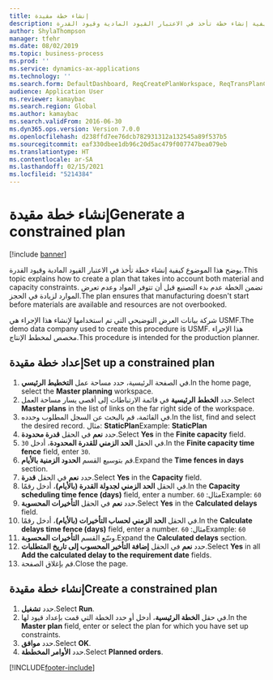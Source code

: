 ```yaml
---
title: إنشاء خطة مقيدة
description: يوضح هذا الموضوع كيفية إنشاء خطة تأخذ في الاعتبار القيود المادية وقيود القدرة.
author: ShylaThompson
manager: tfehr
ms.date: 08/02/2019
ms.topic: business-process
ms.prod: ''
ms.service: dynamics-ax-applications
ms.technology: ''
ms.search.form: DefaultDashboard, ReqCreatePlanWorkspace, ReqTransPlanCard, ReqPlanSched
audience: Application User
ms.reviewer: kamaybac
ms.search.region: Global
ms.author: kamaybac
ms.search.validFrom: 2016-06-30
ms.dyn365.ops.version: Version 7.0.0
ms.openlocfilehash: d238ffd7ee76dcb782931312a132545a89f537b5
ms.sourcegitcommit: eaf330dbee1db96c20d5ac479f007747bea079eb
ms.translationtype: HT
ms.contentlocale: ar-SA
ms.lasthandoff: 02/15/2021
ms.locfileid: "5214384"
---
```

# <a name="generate-a-constrained-plan"></a><span data-ttu-id="0db5e-103">إنشاء خطة مقيدة</span><span class="sxs-lookup"><span data-stu-id="0db5e-103">Generate a constrained plan</span></span>

[!include [banner](../../includes/banner.md)]

<span data-ttu-id="0db5e-104">يوضح هذا الموضوع كيفية إنشاء خطة تأخذ في الاعتبار القيود المادية وقيود القدرة.</span><span class="sxs-lookup"><span data-stu-id="0db5e-104">This topic explains how to create a plan that takes into account both material and capacity constraints.</span></span> <span data-ttu-id="0db5e-105">تضمن الخطة عدم بدء التصنيع قبل أن تتوفر المواد وعدم تعرض الموارد لزيادة في الحجز.</span><span class="sxs-lookup"><span data-stu-id="0db5e-105">The plan ensures that manufacturing doesn't start before materials are available and resources are not overbooked.</span></span> 

<span data-ttu-id="0db5e-106">شركة بيانات العرض التوضيحي التي تم استخدامها لإنشاء هذا الإجراء هي USMF.</span><span class="sxs-lookup"><span data-stu-id="0db5e-106">The demo data company used to create this procedure is USMF.</span></span> <span data-ttu-id="0db5e-107">هذا الإجراء مخصص لمخطط الإنتاج‬.</span><span class="sxs-lookup"><span data-stu-id="0db5e-107">This procedure is intended for the production planner.</span></span>


## <a name="set-up-a-constrained-plan"></a><span data-ttu-id="0db5e-108">إعداد خطة مقيدة</span><span class="sxs-lookup"><span data-stu-id="0db5e-108">Set up a constrained plan</span></span>
1. <span data-ttu-id="0db5e-109">في الصفحة الرئيسية، حدد مساحة عمل **التخطيط الرئيسي**.</span><span class="sxs-lookup"><span data-stu-id="0db5e-109">In the home page, select the **Master planning** workspace.</span></span>
2. <span data-ttu-id="0db5e-110">حدد **الخطط الرئيسية** في قائمة الارتباطات إلى أقصى يسار مساحة العمل.</span><span class="sxs-lookup"><span data-stu-id="0db5e-110">Select **Master plans** in the list of links on the far right side of the workspace.</span></span>
3. <span data-ttu-id="0db5e-111">في القائمة، قم بالبحث عن السجل المطلوب وحدده.</span><span class="sxs-lookup"><span data-stu-id="0db5e-111">In the list, find and select the desired record.</span></span> <span data-ttu-id="0db5e-112">مثال: **StaticPlan**</span><span class="sxs-lookup"><span data-stu-id="0db5e-112">Example: **StaticPlan**</span></span>  
4. <span data-ttu-id="0db5e-113">حدد **نعم** في الحقل **قدرة محدودة‬**.</span><span class="sxs-lookup"><span data-stu-id="0db5e-113">Select **Yes** in the **Finite capacity** field.</span></span>
5. <span data-ttu-id="0db5e-114">في الحقل **الحد الزمني للقدرة المحدودة‬**، أدخل `30`.</span><span class="sxs-lookup"><span data-stu-id="0db5e-114">In the **Finite capacity time fence** field, enter `30`.</span></span>
6. <span data-ttu-id="0db5e-115">قم بتوسيع القسم **الحدود الزمنية بالأيام**.</span><span class="sxs-lookup"><span data-stu-id="0db5e-115">Expand the **Time fences in days** section.</span></span>
7. <span data-ttu-id="0db5e-116">حدد **نعم** في الحقل **قدرة**.</span><span class="sxs-lookup"><span data-stu-id="0db5e-116">Select **Yes** in the **Capacity** field.</span></span>
8. <span data-ttu-id="0db5e-117">في الحقل **الحد الزمني لجدولة القدرة (بالأيام)‬**، أدخل رقمًا.</span><span class="sxs-lookup"><span data-stu-id="0db5e-117">In the **Capacity scheduling time fence (days)** field, enter a number.</span></span> <span data-ttu-id="0db5e-118">مثال: `60`</span><span class="sxs-lookup"><span data-stu-id="0db5e-118">Example: `60`</span></span>  
9. <span data-ttu-id="0db5e-119">حدد **نعم** في الحقل **التأخيرات المحسوبة**‬.</span><span class="sxs-lookup"><span data-stu-id="0db5e-119">Select **Yes** in the **Calculated delays** field.</span></span>
10. <span data-ttu-id="0db5e-120">في الحقل **الحد الزمني لحساب التأخيرات (بالأيام)‬‬**، أدخل رقمًا.</span><span class="sxs-lookup"><span data-stu-id="0db5e-120">In the **Calculate delays time fence (days)** field, enter a number.</span></span> <span data-ttu-id="0db5e-121">مثال: `60`</span><span class="sxs-lookup"><span data-stu-id="0db5e-121">Example: `60`</span></span> 
11. <span data-ttu-id="0db5e-122">وسّع القسم **التأخيرات المحسوبة**.</span><span class="sxs-lookup"><span data-stu-id="0db5e-122">Expand the **Calculated delays** section.</span></span>
12. <span data-ttu-id="0db5e-123">حدد **نعم** في الحقل **إضافة التأخير المحسوب إلى تاريخ المتطلبات**‬.</span><span class="sxs-lookup"><span data-stu-id="0db5e-123">Select **Yes** in all **Add the calculated delay to the requirement date** fields.</span></span>
13. <span data-ttu-id="0db5e-124">قم بإغلاق الصفحة.</span><span class="sxs-lookup"><span data-stu-id="0db5e-124">Close the page.</span></span>

## <a name="create-a-constrained-plan"></a><span data-ttu-id="0db5e-125">إنشاء خطة مقيدة</span><span class="sxs-lookup"><span data-stu-id="0db5e-125">Create a constrained plan</span></span>
1. <span data-ttu-id="0db5e-126">حدد **تشغيل**.</span><span class="sxs-lookup"><span data-stu-id="0db5e-126">Select **Run**.</span></span>
2. <span data-ttu-id="0db5e-127">في حقل **الخطة الرئيسية**، أدخل أو حدد الخطة التي قمت بإعداد قيود لها.</span><span class="sxs-lookup"><span data-stu-id="0db5e-127">In the **Master plan** field, enter or select the plan for which you have set up constraints.</span></span>  
3. <span data-ttu-id="0db5e-128">حدد **موافق**.</span><span class="sxs-lookup"><span data-stu-id="0db5e-128">Select **OK**.</span></span>
4. <span data-ttu-id="0db5e-129">حدد **الأوامر المخططة‬**.</span><span class="sxs-lookup"><span data-stu-id="0db5e-129">Select **Planned orders**.</span></span>



[!INCLUDE[footer-include](../../../includes/footer-banner.md)]